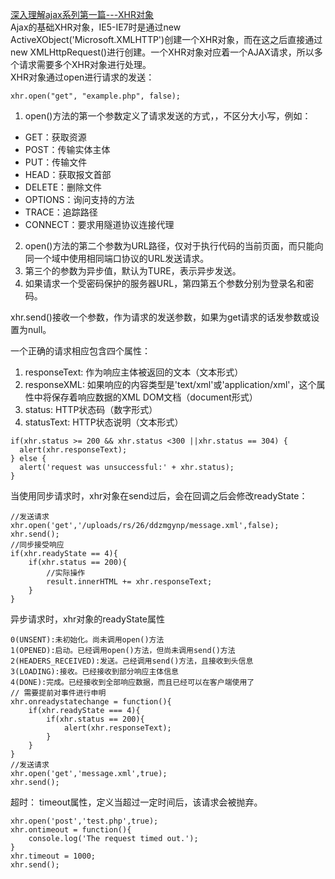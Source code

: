 [深入理解ajax系列第一篇---XHR对象](https://www.cnblogs.com/xiaohuochai/p/6036475.html)    
Ajax的基础XHR对象，IE5-IE7时是通过new ActiveXObject('Microsoft.XMLHTTP')创建一个XHR对象，而在这之后直接通过new XMLHttpRequest()进行创建。一个XHR对象对应着一个AJAX请求，所以多个请求需要多个XHR对象进行处理。    
XHR对象通过open进行请求的发送：    
```
xhr.open("get", "example.php", false);
```
1. open()方法的第一个参数定义了请求发送的方式，，不区分大小写，例如：
* GET：获取资源
* POST：传输实体主体
* PUT：传输文件
* HEAD：获取报文首部
* DELETE：删除文件
* OPTIONS：询问支持的方法
* TRACE：追踪路径
* CONNECT：要求用隧道协议连接代理
2. open()方法的第二个参数为URL路径，仅对于执行代码的当前页面，而只能向同一个域中使用相同端口协议的URL发送请求。
3. 第三个的参数为异步值，默认为TURE，表示异步发送。
4. 如果请求一个受密码保护的服务器URL，第四第五个参数分别为登录名和密码。

xhr.send()接收一个参数，作为请求的发送参数，如果为get请求的话发参数或设置为null。

一个正确的请求相应包含四个属性：
1. responseText: 作为响应主体被返回的文本（文本形式）
2. responseXML: 如果响应的内容类型是'text/xml'或'application/xml'，这个属性中将保存着响应数据的XML DOM文档（document形式）
3. status: HTTP状态码（数字形式）
5. statusText: HTTP状态说明（文本形式）

```
if(xhr.status >= 200 && xhr.status <300 ||xhr.status == 304) {
  alert(xhr.responseText);
} else {
  alert('request was unsuccessful:' + xhr.status);
}
```

当使用同步请求时，xhr对象在send过后，会在回调之后会修改readyState：
```
//发送请求
xhr.open('get','/uploads/rs/26/ddzmgynp/message.xml',false);
xhr.send();
//同步接受响应
if(xhr.readyState == 4){
    if(xhr.status == 200){
        //实际操作
        result.innerHTML += xhr.responseText;
    }
}
```

异步请求时，xhr对象的readyState属性
```
0(UNSENT):未初始化。尚未调用open()方法
1(OPENED):启动。已经调用open()方法，但尚未调用send()方法
2(HEADERS_RECEIVED):发送。己经调用send()方法，且接收到头信息
3(LOADING):接收。已经接收到部分响应主体信息
4(DONE):完成。已经接收到全部响应数据，而且已经可以在客户端使用了
// 需要提前对事件进行申明
xhr.onreadystatechange = function(){
    if(xhr.readyState === 4){
        if(xhr.status == 200){
            alert(xhr.responseText);
        }
    }
}
//发送请求
xhr.open('get','message.xml',true);
xhr.send();
```

超时：
timeout属性，定义当超过一定时间后，该请求会被抛弃。
```
xhr.open('post','test.php',true);
xhr.ontimeout = function(){
    console.log('The request timed out.');
}
xhr.timeout = 1000;
xhr.send();
```

